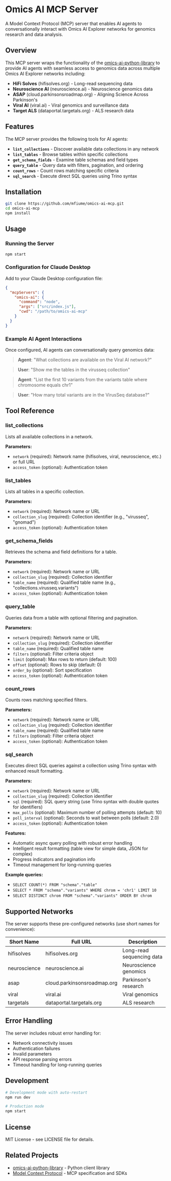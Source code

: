 # Omics AI MCP Server

A Model Context Protocol (MCP) server that enables AI agents to conversationally interact with Omics AI Explorer networks for genomics research and data analysis.

## Overview

This MCP server wraps the functionality of the [omics-ai-python-library](https://github.com/mfiume/omics-ai-python-library) to provide AI agents with seamless access to genomics data across multiple Omics AI Explorer networks including:

- **HiFi Solves** (hifisolves.org) - Long-read sequencing data
- **Neuroscience AI** (neuroscience.ai) - Neuroscience genomics data  
- **ASAP** (cloud.parkinsonsroadmap.org) - Aligning Science Across Parkinson's
- **Viral AI** (viral.ai) - Viral genomics and surveillance data
- **Target ALS** (dataportal.targetals.org) - ALS research data

## Features

The MCP server provides the following tools for AI agents:

- **`list_collections`** - Discover available data collections in any network
- **`list_tables`** - Browse tables within specific collections  
- **`get_schema_fields`** - Examine table schemas and field types
- **`query_table`** - Query data with filters, pagination, and ordering
- **`count_rows`** - Count rows matching specific criteria
- **`sql_search`** - Execute direct SQL queries using Trino syntax

## Installation

```bash
git clone https://github.com/mfiume/omics-ai-mcp.git
cd omics-ai-mcp
npm install
```

## Usage

### Running the Server

```bash
npm start
```

### Configuration for Claude Desktop

Add to your Claude Desktop configuration file:

```json
{
  "mcpServers": {
    "omics-ai": {
      "command": "node",
      "args": ["src/index.js"],
      "cwd": "/path/to/omics-ai-mcp"
    }
  }
}
```

### Example AI Agent Interactions

Once configured, AI agents can conversationally query genomics data:

> **Agent**: "What collections are available on the Viral AI network?"

> **User**: "Show me the tables in the virusseq collection"

> **Agent**: "List the first 10 variants from the variants table where chromosome equals chr1"

> **User**: "How many total variants are in the VirusSeq database?"

## Tool Reference

### list_collections

Lists all available collections in a network.

**Parameters:**
- `network` (required): Network name (hifisolves, viral, neuroscience, etc.) or full URL
- `access_token` (optional): Authentication token

### list_tables  

Lists all tables in a specific collection.

**Parameters:**
- `network` (required): Network name or URL
- `collection_slug` (required): Collection identifier (e.g., "virusseq", "gnomad")
- `access_token` (optional): Authentication token

### get_schema_fields

Retrieves the schema and field definitions for a table.

**Parameters:**
- `network` (required): Network name or URL
- `collection_slug` (required): Collection identifier  
- `table_name` (required): Qualified table name (e.g., "collections.virusseq.variants")
- `access_token` (optional): Authentication token

### query_table

Queries data from a table with optional filtering and pagination.

**Parameters:**
- `network` (required): Network name or URL
- `collection_slug` (required): Collection identifier
- `table_name` (required): Qualified table name
- `filters` (optional): Filter criteria object
- `limit` (optional): Max rows to return (default: 100)
- `offset` (optional): Rows to skip (default: 0)  
- `order_by` (optional): Sort specification
- `access_token` (optional): Authentication token

### count_rows

Counts rows matching specified filters.

**Parameters:**
- `network` (required): Network name or URL  
- `collection_slug` (required): Collection identifier
- `table_name` (required): Qualified table name
- `filters` (optional): Filter criteria object
- `access_token` (optional): Authentication token

### sql_search

Executes direct SQL queries against a collection using Trino syntax with enhanced result formatting.

**Parameters:**
- `network` (required): Network name or URL
- `collection_slug` (required): Collection identifier  
- `sql` (required): SQL query string (use Trino syntax with double quotes for identifiers)
- `max_polls` (optional): Maximum number of polling attempts (default: 10)
- `poll_interval` (optional): Seconds to wait between polls (default: 2.0)
- `access_token` (optional): Authentication token

**Features:**
- Automatic async query polling with robust error handling
- Intelligent result formatting (table view for simple data, JSON for complex)
- Progress indicators and pagination info
- Timeout management for long-running queries

**Example queries:**
- `SELECT COUNT(*) FROM "schema"."table"`
- `SELECT * FROM "schema"."variants" WHERE chrom = 'chr1' LIMIT 10`
- `SELECT DISTINCT chrom FROM "schema"."variants" ORDER BY chrom`

## Supported Networks

The server supports these pre-configured networks (use short names for convenience):

| Short Name | Full URL | Description |
|------------|----------|-------------|
| hifisolves | hifisolves.org | Long-read sequencing data |
| neuroscience | neuroscience.ai | Neuroscience genomics |
| asap | cloud.parkinsonsroadmap.org | Parkinson's research |
| viral | viral.ai | Viral genomics |
| targetals | dataportal.targetals.org | ALS research |

## Error Handling

The server includes robust error handling for:
- Network connectivity issues
- Authentication failures  
- Invalid parameters
- API response parsing errors
- Timeout handling for long-running queries

## Development

```bash
# Development mode with auto-restart
npm run dev

# Production mode
npm start
```

## License

MIT License - see LICENSE file for details.

## Related Projects

- [omics-ai-python-library](https://github.com/mfiume/omics-ai-python-library) - Python client library
- [Model Context Protocol](https://github.com/modelcontextprotocol) - MCP specification and SDKs